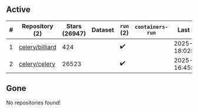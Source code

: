## Active
| # | Repository (2) | Stars (26947) | Dataset | `run` (2) | `containers-run` | Last Modified |
| --- | --- | --- | --- | --- | --- | --- |
| 1 | [celery/billiard](https://github.com/celery/billiard) | 424 |  | :heavy_check_mark: |  | 2025-05-13 18:02:18+00:00 |
| 2 | [celery/celery](https://github.com/celery/celery) | 26523 |  | :heavy_check_mark: |  | 2025-06-02 16:45:35+00:00 |

## Gone
No repositories found!
